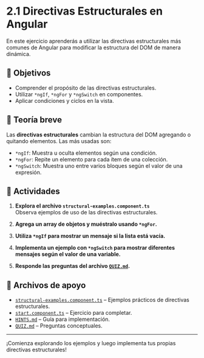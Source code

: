 # 2.1 Directivas Estructurales en Angular

En este ejercicio aprenderás a utilizar las directivas estructurales más comunes de Angular para modificar la estructura del DOM de manera dinámica.

## 🎯 Objetivos

- Comprender el propósito de las directivas estructurales.
- Utilizar `*ngIf`, `*ngFor` y `*ngSwitch` en componentes.
- Aplicar condiciones y ciclos en la vista.

## 📖 Teoría breve

Las **directivas estructurales** cambian la estructura del DOM agregando o quitando elementos. Las más usadas son:

- `*ngIf`: Muestra u oculta elementos según una condición.
- `*ngFor`: Repite un elemento para cada ítem de una colección.
- `*ngSwitch`: Muestra uno entre varios bloques según el valor de una expresión.

## 📝 Actividades

1. **Explora el archivo `structural-examples.component.ts`**  
   Observa ejemplos de uso de las directivas estructurales.

2. **Agrega un array de objetos y muéstralo usando `*ngFor`.**

3. **Utiliza `*ngIf` para mostrar un mensaje si la lista está vacía.**

4. **Implementa un ejemplo con `*ngSwitch` para mostrar diferentes mensajes según el valor de una variable.**

5. **Responde las preguntas del archivo [`QUIZ.md`](QUIZ.md).**

## 📂 Archivos de apoyo

- [`structural-examples.component.ts`](structural-examples.component.ts) – Ejemplos prácticos de directivas estructurales.
- [`start.component.ts`](start.component.ts) – Ejercicio para completar.
- [`HINTS.md`](HINTS.md) – Guía para implementación.
- [`QUIZ.md`](QUIZ.md) – Preguntas conceptuales.

---

¡Comienza explorando los ejemplos y luego implementa tus propias directivas estructurales!

